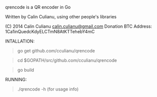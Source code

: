 qrencode is a QR encoder in Go 

Written by Calin Culianu, using other people's libraries

(C) 2014 Calin Culianu <calin.culianu@gmail.com> 
Donation BTC Address: 1Ca1inQuedcKdyELCTmN8AtKTTehebY4mC

INTALLATION:

> go get github.com/cculianu/qrencode

> cd $GOPATH/src/github.com/cculianu/qrencode

> go build 

RUNNING:

> ./qrencode -h (for usage info)
